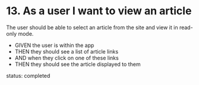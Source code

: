 #  13. As a user I want to view an article

The user should be able to select an article from the site and view it in read-only mode.

* GIVEN the user is within the app
* THEN they should see a list of article links 
* AND when they click on one of these links
* THEN they should see the article displayed to them


status: completed
